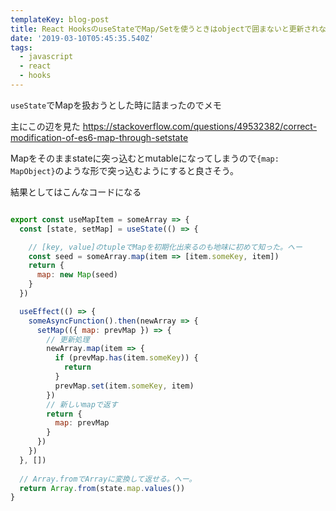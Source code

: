 ```yaml
---
templateKey: blog-post
title: React HooksのuseStateでMap/Setを使うときはobjectで囲まないと更新されない
date: '2019-03-10T05:45:35.540Z'
tags:
  - javascript
  - react
  - hooks
---
```


`useState`でMapを扱おうとした時に詰まったのでメモ

主にこの辺を見た
https://stackoverflow.com/questions/49532382/correct-modification-of-es6-map-through-setstate

Mapをそのままstateに突っ込むとmutableになってしまうので`{map: MapObject}`のような形で突っ込むようにすると良さそう。

結果としてはこんなコードになる

```js

export const useMapItem = someArray => {
  const [state, setMap] = useState(() => {

    // [key, value]のtupleでMapを初期化出来るのも地味に初めて知った。へー
    const seed = someArray.map(item => [item.someKey, item])
    return {
      map: new Map(seed)
    }
  })

  useEffect(() => {
    someAsyncFunction().then(newArray => {
      setMap(({ map: prevMap }) => {
        // 更新処理
        newArray.map(item => {
          if (prevMap.has(item.someKey)) {
            return
          }
          prevMap.set(item.someKey, item)
        })
        // 新しいmapで返す
        return {
          map: prevMap
        }
      })
    })
  }, [])
  
  // Array.fromでArrayに変換して返せる。へー。
  return Array.from(state.map.values())
}

```